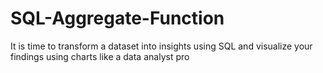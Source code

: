 # SQL-Aggregate-Function
It is time to transform a dataset into insights using SQL and visualize your findings using charts like a data analyst pro
